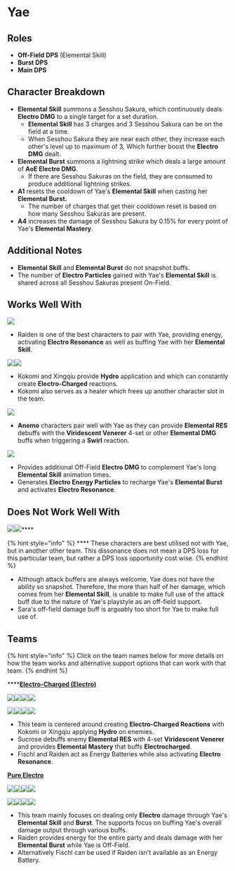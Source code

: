 # Yae

## Roles

* **Off-Field DPS** (Elemental Skill)
* **Burst DPS**
* **Main DPS**

## **Character Breakdown**

* **Elemental Skill** summons a Sesshou Sakura, which continuously deals **Electro DMG** to a single target for a set duration.
  * **Elemental Skill** has 3 charges and 3 Sesshou Sakura can be on the field at a time.
  * When Sesshou Sakura they are near each other, they increase each other's level up to maximum of 3, Which further boost the **Electro DMG** dealt.
* **Elemental Burst** summons a lightning strike which deals a large amount of **AoE Electro DMG**.
  * If there are Sesshou Sakuras on the field, they are consumed to produce additional lightning strikes.
* **A1** resets the cooldown of Yae's **Elemental Skill** when casting her **Elemental Burst.**
  * The number of charges that get their cooldown reset is based on how many Sesshou Sakuras are present.
* **A4** increases the damage of Sesshou Sakura by 0.15% for every point of Yae's **Elemental Mastery**.

## **Additional Notes**

* **Elemental Skill** and **Elemental Burst** do not snapshot buffs.
* The number of **Electro Particles** gained with Yae's **Elemental Skill** is shared across all Sesshou Sakuras present On-Field.

## **Works Well With**

![](../../.gitbook/assets/ui\_avataricon\_raiden\_shougun.png)

* Raiden is one of the best characters to pair with Yae, providing energy, activating **Electro Resonance** as well as buffing Yae with her **Elemental Skill**.

![](../../.gitbook/assets/ui\_avataricon\_kokomi.png)![](../../.gitbook/assets/ui\_avataricon\_xingqiu.png)

* Kokomi and Xingqiu provide **Hydro** application and which can constantly create **Electro-Charged** reactions.
* Kokomi also serves as a healer which frees up another character slot in the team.

![](../../.gitbook/assets/ui\_icon\_anemo.webp)

* **Anemo** characters pair well with Yae as they can provide **Elemental RES** debuffs with the **Viridescent Venerer** 4-set or other **Elemental DMG** buffs when triggering a **Swirl** reaction.

![](../../.gitbook/assets/ui\_avataricon\_fischl.png)

* Provides additional Off-Field **Electro DMG** to complement Yae's long **Elemental Skill** animation times.
* Generates **Electro Energy Particles** to recharge Yae's **Elemental Burst** and activates **Electro Resonance**.

## **Does Not Work Well With**

****![](../../.gitbook/assets/ui\_avataricon\_sara.png)****![](../../.gitbook/assets/ui\_avataricon\_bennett.png)****

{% hint style="info" %}
&#x20;**** These characters are best utilised not with Yae, but in another other team. This dissonance does not mean a DPS loss for this particular team, but rather a DPS loss opportunity cost wise.
{% endhint %}

* Although attack buffers are always welcome, Yae does not have the ability so snapshot. Therefore, the more than half of her damage, which comes from her **Elemental Skill**, is unable to make full use of the attack buff due to the nature of Yae's playstyle as an off-field support.
* Sara's off-field damage buff is arguably too short for Yae to make full use of.

## Teams

{% hint style="info" %}
Click on the team names below for more details on how the team works and alternative support options that can work with that team.
{% endhint %}

****[**Electro-Charged (Electro)**](../../teams/electro-charged.md)

****![](../../.gitbook/assets/ui\_avataricon\_yae.png)![](../../.gitbook/assets/ui\_avataricon\_kokomi.png)![](../../.gitbook/assets/ui\_avataricon\_sucrose.png)![](../../.gitbook/assets/ui\_avataricon\_fischl.png)****

![](../../.gitbook/assets/ui\_avataricon\_yae.png)![](../../.gitbook/assets/ui\_avataricon\_xingqiu.png)![](../../.gitbook/assets/ui\_avataricon\_raiden\_shougun.png)![](../../.gitbook/assets/ui\_avataricon\_jean.png)

* This team is centered around creating **Electro-Charged Reactions** with Kokomi or Xingqiu applying **Hydro** on enemies.
* Sucrose debuffs enemy **Elemental RES** with 4-set **Viridescent Venerer** and provides **Elemental Mastery** that buffs **Electrocharged**.
* Fischl and Raiden act as Energy Batteries while also activating **Electro Resonance**.

****[**Pure Electro**](../../teams/pure-electro.md)****

![](../../.gitbook/assets/ui\_avataricon\_yae.png)![](../../.gitbook/assets/ui\_avataricon\_raiden\_shougun.png)![](../../.gitbook/assets/ui\_avataricon\_kazuha.png)![](../../.gitbook/assets/ui\_avataricon\_bennett.png)

![](../../.gitbook/assets/ui\_avataricon\_yae.png)![](../../.gitbook/assets/ui\_avataricon\_fischl.png)![](../../.gitbook/assets/ui\_avataricon\_beidou.png)![](../../.gitbook/assets/ui\_avataricon\_jean.png)

* This team mainly focuses on dealing only **Electro** damage through Yae's **Elemental Skill** and **Burst**. The supports focus on buffing Yae's overall damage output through various buffs.
* Raiden provides energy for the entire party and deals damage with her **Elemental Burst** while Yae is Off-Field.
* Alternatively Fischl can be used if Raiden isn't available as an Energy Battery.

